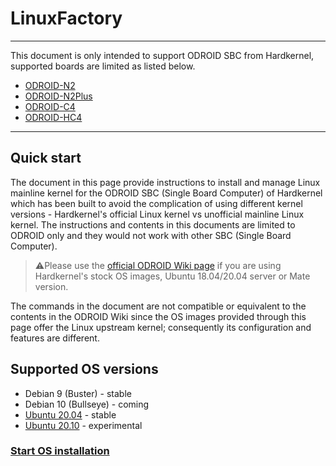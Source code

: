# LinuxFactory

---
This document is only intended to support ODROID SBC from Hardkernel, supported boards are limited as listed below.
* [ODROID-N2](https://wiki.odroid.com/odroid-n2/odroid-n2)
* [ODROID-N2Plus](https://www.hardkernel.com/shop/odroid-n2-with-4gbyte-ram-2/)
* [ODROID-C4](https://www.hardkernel.com/shop/odroid-c4/)
* [ODROID-HC4](https://www.hardkernel.com/shop/odroid-hc4/)

---

## Quick start
The document in this page provide instructions to install and manage Linux mainline kernel for the ODROID SBC (Single Board Computer) of Hardkernel which has been built to avoid the complication of using different kernel versions - Hardkernel's official Linux kernel vs unofficial mainline Linux kernel. The instructions and contents in this documents are limited to ODROID only and they would not work with other SBC (Single Board Computer).

>:warning:Please use the [official ODROID Wiki page](https://wiki.odroid.com) if you are using Hardkernel's stock OS images, Ubuntu 18.04/20.04 server or Mate version.

The commands in the document are not compatible or equivalent to the contents in the ODROID Wiki since the OS images provided through this page offer the Linux upstream kernel; consequently its configuration and features are different.

## Supported OS versions
* Debian 9 (Buster) - stable
* Debian 10 (Bullseye) - coming
* [Ubuntu 20.04](https://forum.odroid.com/viewtopic.php?f=182&t=37109) - stable
* [Ubuntu 20.10](https://forum.odroid.com/viewtopic.php?f=52&t=40761) - experimental

### [Start OS installation](install/README.md)
